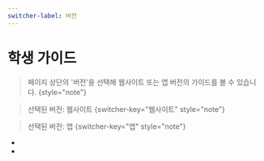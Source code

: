 ```yaml
---
switcher-label: 버전
---
```

# 학생 가이드

> 페이지 상단의 '버전'을 선택해 웹사이트 또는 앱 버전의 가이드를 볼 수 있습니다.
{style="note"}

> 선택된 버전: 웹사이트
{switcher-key="웹사이트" style="note"}

> 선택된 버전: 앱 
{switcher-key="앱" style="note"}

+ [](start_page.md)
+ [](reserve.md)
